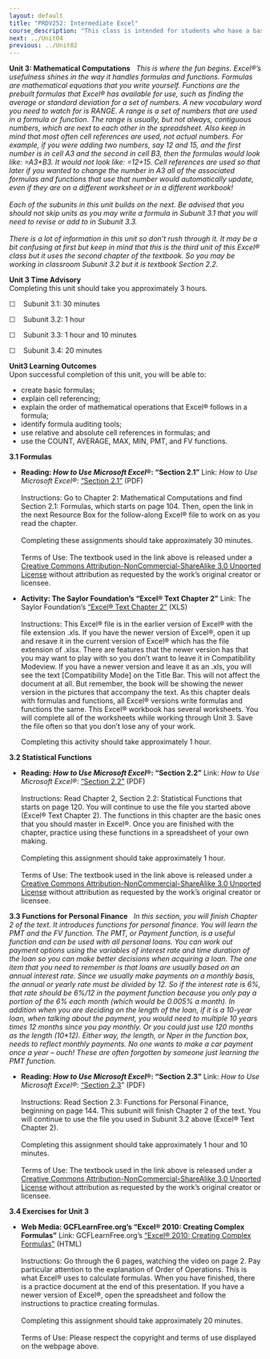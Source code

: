 ```yaml
---
layout: default
title: "PRDV252: Intermediate Excel"
course_description: "This class is intended for students who have a basic understanding of spreadsheets and are now ready to delve deeper into formatting, formulas and functions, multi-page spreadsheets, charting data, creating tables that have database features, and be introduced to pivot tables."
next: ../Unit04
previous: ../Unit02
---
```

**Unit 3: Mathematical Computations** <span id="3"></span> 
*This is where the fun begins. Excel®’s usefulness shines in the way it
handles formulas and functions. Formulas are mathematical equations that
you write yourself. Functions are the prebuilt formulas that Excel® has
available for use, such as finding the average or standard deviation for
a set of numbers. A new vocabulary word you need to watch for is RANGE.
A range is a set of numbers that are used in a formula or function. The
range is usually, but not always, contiguous numbers, which are next to
each other in the spreadsheet. Also keep in mind that most often cell
references are used, not actual numbers. For example, if you were adding
two numbers, say 12 and 15, and the first number is in cell A3 and the
second in cell B3, then the formulas would look like: =A3+B3. It would
not look like: =12+15. Cell references are used so that later if you
wanted to change the number in A3 all of the associated formulas and
functions that use that number would automatically update, even if they
are on a different worksheet or in a different workbook!  
    
 Each of the subunits in this unit builds on the next. Be advised that
you should not skip units as you may write a formula in Subunit 3.1 that
you will need to revise or add to in Subunit 3.3.  
    
 There is a lot of information in this unit so don’t rush through it. It
may be a bit confusing at first but keep in mind that this is the third
unit of this Excel® class but it uses the second chapter of the
textbook. So you may be working in classroom Subunit 3.2 but it is
textbook Section 2.2.*

**Unit 3 Time Advisory**  
Completing this unit should take you approximately 3 hours.  
  
 ☐    Subunit 3.1: 30 minutes  
  
 ☐    Subunit 3.2: 1 hour  
  
 ☐    Subunit 3.3: 1 hour and 10 minutes  
  
 ☐    Subunit 3.4: 20 minutes

**Unit3 Learning Outcomes**  
Upon successful completion of this unit, you will be able to:
-   create basic formulas;
-   explain cell referencing;
-   explain the order of mathematical operations that Excel® follows in
    a formula;
-   identify formula auditing tools;
-   use relative and absolute cell references in formulas; and
-   use the COUNT, AVERAGE, MAX, MIN, PMT, and FV functions.

**3.1 Formulas** <span id="3.1"></span> 
-   **Reading: *How to Use Microsoft Excel*®: “Section 2.1”**
    Link: *How to Use Microsoft Excel®*:
    [“](http://www.saylor.org/site/textbooks/How%20to%20Use%20Microsoft%20Excel.pdf)[Section
    2.1](http://www.saylor.org/site/textbooks/How%20to%20Use%20Microsoft%20Excel.pdf)[”](http://www.saylor.org/site/textbooks/How%20to%20Use%20Microsoft%20Excel.pdf)
    (PDF)  
        
     Instructions: Go to Chapter 2: Mathematical Computations and find
    Section 2.1: Formulas, which starts on page 104. Then, open the link
    in the next Resource Box for the follow-along Excel® file to work on
    as you read the chapter.  
        
     Completing these assignments should take approximately 30
    minutes.  
        
     Terms of Use: The textbook used in the link above is released under
    a [Creative Commons Attribution-NonCommercial-ShareAlike 3.0
    Unported
    License](http://creativecommons.org/licenses/by-nc-sa/3.0/) without
    attribution as requested by the work’s original creator or licensee.

-   **Activity: The Saylor Foundation’s “Excel® Text Chapter 2”**
    Link: The Saylor Foundation’s [“Excel® Text Chapter
    2”](http://www.saylor.org/site/wp-content/uploads/2013/10/Excel-Text-Chapter-2.xls) (XLS)  
        
     Instructions: This Excel® file is in the earlier version of Excel®
    with the file extension .xls. If you have the newer version of
    Excel®, open it up and resave it in the current version of Excel®
    which has the file extension of .xlsx. There are features that the
    newer version has that you may want to play with so you don’t want
    to leave it in Compatibility Modeview. If you have a newer version
    and leave it as an .xls, you will see the text [Compatibility Mode]
    on the Title Bar. This will not affect the document at all. But
    remember, the book will be showing the newer version in the pictures
    that accompany the text. As this chapter deals with formulas and
    functions, all Excel® versions write formulas and functions the
    same. This Excel® workbook has several worksheets. You will complete
    all of the worksheets while working through Unit 3. Save the file
    often so that you don’t lose any of your work.  
      
     Completing this activity should take approximately 1 hour.

**3.2 Statistical Functions** <span id="3.2"></span> 
-   **Reading: *How to Use Microsoft Excel*®: “Section 2.2”**
    Link: *How to Use Microsoft Excel®*:
    [“](http://www.saylor.org/site/textbooks/How%20to%20Use%20Microsoft%20Excel.pdf)[Section
    2.2](http://www.saylor.org/site/textbooks/How%20to%20Use%20Microsoft%20Excel.pdf)[”](http://www.saylor.org/site/textbooks/How%20to%20Use%20Microsoft%20Excel.pdf)
    (PDF)  
        
     Instructions: Read Chapter 2, Section 2.2: Statistical Functions
    that starts on page 120. You will continue to use the file you
    started above (Excel® Text Chapter 2). The functions in this chapter
    are the basic ones that you should master in Excel®. Once you are
    finished with the chapter, practice using these functions in a
    spreadsheet of your own making.  
        
     Completing this assignment should take approximately 1 hour.  
        
     Terms of Use: The textbook used in the link above is released under
    a [Creative Commons Attribution-NonCommercial-ShareAlike 3.0
    Unported
    License](http://creativecommons.org/licenses/by-nc-sa/3.0/) without
    attribution as requested by the work’s original creator or licensee.

**3.3 Functions for Personal Finance** <span id="3.3"></span> 
*In this section, you will finish Chapter 2 of the text. It introduces
functions for personal finance. You will learn the PMT and the FV
function. The PMT, or Payment function, is a useful function and can be
used with all personal loans. You can work out payment options using the
variables of interest rate and time duration of the loan so you can make
better decisions when acquiring a loan. The one item that you need to
remember is that loans are usually based on an annual interest rate.
Since we usually make payments on a monthly basis, the annual or yearly
rate must be divided by 12. So if the interest rate is 6%, that rate
should be 6%/12 in the payment function because you only pay a portion
of the 6% each month (which would be 0.005% a month). In addition when
you are deciding on the length of the loan, if it is a 10-year loan,
when talking about the payment, you would need to multiple 10 years
times 12 months since you pay monthly. Or you could just use 120 months
as the length (10\*12). Either way, the length, or Nper in the function
box, needs to reflect monthly payments. No one wants to make a car
payment once a year – ouch! These are often forgotten by someone just
learning the PMT function.*

-   **Reading: *How to Use Microsoft Excel*®: “Section 2.3”**
    Link: *How to Use Microsoft
    Excel®*: [“](http://www.saylor.org/site/textbooks/How%20to%20Use%20Microsoft%20Excel.pdf)[Section
    2.3](http://www.saylor.org/site/textbooks/How%20to%20Use%20Microsoft%20Excel.pdf)”
    (PDF)  
        
     Instructions: Read Section 2.3: Functions for Personal Finance,
    beginning on page 144. This subunit will finish Chapter 2 of the
    text. You will continue to use the file you used in Subunit 3.2
    above (Excel® Text Chapter 2).  
        
     Completing this assignment should take approximately 1 hour and 10
    minutes.  
        
     Terms of Use: The textbook used in the link above is released under
    a [Creative Commons Attribution-NonCommercial-ShareAlike 3.0
    Unported
    License](http://creativecommons.org/licenses/by-nc-sa/3.0/) without
    attribution as requested by the work’s original creator or licensee.

**3.4 Exercises for Unit 3** <span id="3.4"></span> 
-   **Web Media: GCFLearnFree.org’s “Excel® 2010: Creating Complex
    Formulas”**
    Link: GCFLearnFree.org’s
    [“](http://www.gcflearnfree.org/excel2010/9)[Excel® 2010: Creating
    Complex
    Formulas](http://www.gcflearnfree.org/excel2010/9)[”](http://www.gcflearnfree.org/excel2010/9)
    (HTML)  
        
     Instructions: Go through the 6 pages, watching the video on page 2.
    Pay particular attention to the explanation of Order of Operations.
    This is what Excel® uses to calculate formulas. When you have
    finished, there is a practice document at the end of this
    presentation. If you have a newer version of Excel®, open the
    spreadsheet and follow the instructions to practice creating
    formulas.  
        
     Completing this assignment should take approximately 20 minutes.  
        
     Terms of Use: Please respect the copyright and terms of use
    displayed on the webpage above.


